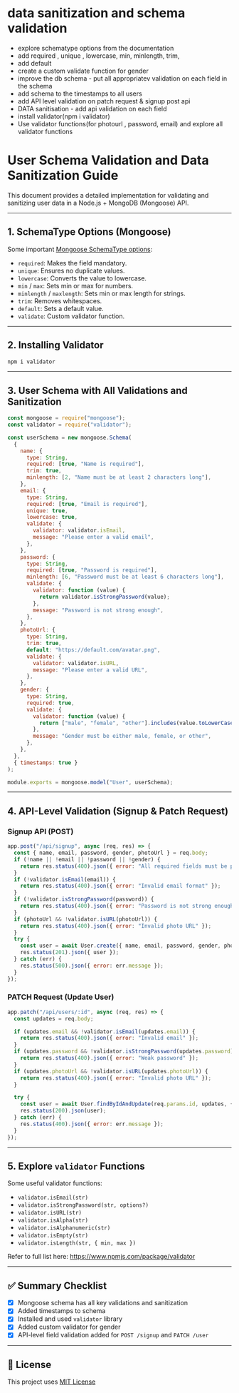 # data  sanitization and schema validation 

- explore schematype options from the documentation
- add required , unique , lowercase, min, minlength, trim, 
- add default
- create  a custom validate function for gender
- improve the db schema - put all appropriatev validation on each field in the schema
- add schema to the timestamps to all users 
- add API level validation on patch request & signup post api
- DATA sanitisation - add api validation on each field
- install validator(npm i validator)
- Use validator functions(for photourl , password, email) and explore all validator functions


# User Schema Validation and Data Sanitization Guide

This document provides a detailed implementation for validating and sanitizing user data in a Node.js + MongoDB (Mongoose) API.

---

## 1. SchemaType Options (Mongoose)
Some important [Mongoose SchemaType options](https://mongoosejs.com/docs/schematypes.html):
- `required`: Makes the field mandatory.
- `unique`: Ensures no duplicate values.
- `lowercase`: Converts the value to lowercase.
- `min` / `max`: Sets min or max for numbers.
- `minlength` / `maxlength`: Sets min or max length for strings.
- `trim`: Removes whitespaces.
- `default`: Sets a default value.
- `validate`: Custom validator function.

---

## 2. Installing Validator
```bash
npm i validator
```

---

## 3. User Schema with All Validations and Sanitization
```js
const mongoose = require("mongoose");
const validator = require("validator");

const userSchema = new mongoose.Schema(
  {
    name: {
      type: String,
      required: [true, "Name is required"],
      trim: true,
      minlength: [2, "Name must be at least 2 characters long"],
    },
    email: {
      type: String,
      required: [true, "Email is required"],
      unique: true,
      lowercase: true,
      validate: {
        validator: validator.isEmail,
        message: "Please enter a valid email",
      },
    },
    password: {
      type: String,
      required: [true, "Password is required"],
      minlength: [6, "Password must be at least 6 characters long"],
      validate: {
        validator: function (value) {
          return validator.isStrongPassword(value);
        },
        message: "Password is not strong enough",
      },
    },
    photoUrl: {
      type: String,
      trim: true,
      default: "https://default.com/avatar.png",
      validate: {
        validator: validator.isURL,
        message: "Please enter a valid URL",
      },
    },
    gender: {
      type: String,
      required: true,
      validate: {
        validator: function (value) {
          return ["male", "female", "other"].includes(value.toLowerCase());
        },
        message: "Gender must be either male, female, or other",
      },
    },
  },
  { timestamps: true }
);

module.exports = mongoose.model("User", userSchema);
```

---

## 4. API-Level Validation (Signup & Patch Request)

### Signup API (POST)
```js
app.post("/api/signup", async (req, res) => {
  const { name, email, password, gender, photoUrl } = req.body;
  if (!name || !email || !password || !gender) {
    return res.status(400).json({ error: "All required fields must be provided" });
  }
  if (!validator.isEmail(email)) {
    return res.status(400).json({ error: "Invalid email format" });
  }
  if (!validator.isStrongPassword(password)) {
    return res.status(400).json({ error: "Password is not strong enough" });
  }
  if (photoUrl && !validator.isURL(photoUrl)) {
    return res.status(400).json({ error: "Invalid photo URL" });
  }
  try {
    const user = await User.create({ name, email, password, gender, photoUrl });
    res.status(201).json({ user });
  } catch (err) {
    res.status(500).json({ error: err.message });
  }
});
```

### PATCH Request (Update User)
```js
app.patch("/api/users/:id", async (req, res) => {
  const updates = req.body;

  if (updates.email && !validator.isEmail(updates.email)) {
    return res.status(400).json({ error: "Invalid email" });
  }
  if (updates.password && !validator.isStrongPassword(updates.password)) {
    return res.status(400).json({ error: "Weak password" });
  }
  if (updates.photoUrl && !validator.isURL(updates.photoUrl)) {
    return res.status(400).json({ error: "Invalid photo URL" });
  }

  try {
    const user = await User.findByIdAndUpdate(req.params.id, updates, { new: true });
    res.status(200).json(user);
  } catch (err) {
    res.status(400).json({ error: err.message });
  }
});
```

---

## 5. Explore `validator` Functions
Some useful validator functions:
- `validator.isEmail(str)`
- `validator.isStrongPassword(str, options?)`
- `validator.isURL(str)`
- `validator.isAlpha(str)`
- `validator.isAlphanumeric(str)`
- `validator.isEmpty(str)`
- `validator.isLength(str, { min, max })`

Refer to full list here: https://www.npmjs.com/package/validator

---

## ✅ Summary Checklist
- [x] Mongoose schema has all key validations and sanitization
- [x] Added timestamps to schema
- [x] Installed and used `validator` library
- [x] Added custom validator for gender
- [x] API-level field validation added for `POST /signup` and `PATCH /user`

---

## 📝 License
This project uses [MIT License](https://opensource.org/licenses/MIT)